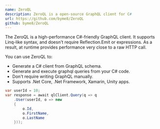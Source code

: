 ```yaml
---
name: ZeroQL
description: ZeroQL is a open-source GraphQL client for C#
url: https://github.com/byme8/ZeroQL
github: byme8/ZeroQL
---
```


The ZeroQL is a high-performance C#-friendly GraphQL client. It supports Linq-like syntax, and doesn't require Reflection.Emit or expressions.
As a result, at runtime provides performance very close to a raw HTTP call.

You can use ZeroQL to:

- Generate a C# client from GraphQL schema.
- Generate and execute graphql queries from your C# code.
- Don't require writing GraphQL manually.
- Supports .Net Core, .Net Framework, Xamarin, Unity apps.

```csharp
var userId = 10;
var response = await qlClient.Query(q => q
    .User(userId, o => new
    {
        o.Id,
        o.FirstName,
        o.LastName
    }));
```

